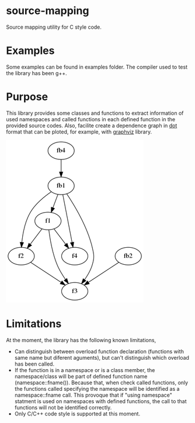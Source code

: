 # source-mapping
Source mapping utility for C style code.

# Examples

Some examples can be found in examples folder. The compiler used to test the library
has been g++.

# Purpose

This library provides some classes and functions to extract information of used namespaces
and called functions in each defined function in the provided source codes. Also, facilite
create a dependence graph in [dot](https://en.wikipedia.org/wiki/DOT_(graph_description_language)) format that can be ploted, for example, with [graphviz](https://www.graphviz.org/)
library.

![alt text](https://github.com/vigial/source-mapping/blob/master/examples/dependencies.png)

# Limitations

At the moment, the library has the following known limitations,

- Can distinguish between overload function declaration (functions with same name but diferent aguments),
  but can't distinguish which overload has been called.
- If the function is in a namespace or is a class member, the namespace/class will be part of defined
  function name (namespace::fname()). Because that, when check called functions, only the functions 
  called specifying the namespace will be identified as a namespace::fname call. This provoque that
  if "using namespace" statment is used on namespaces with defined functions, the call to that functions
  will not be identified correctly.
- Only C/C++ code style is supported at this moment.
